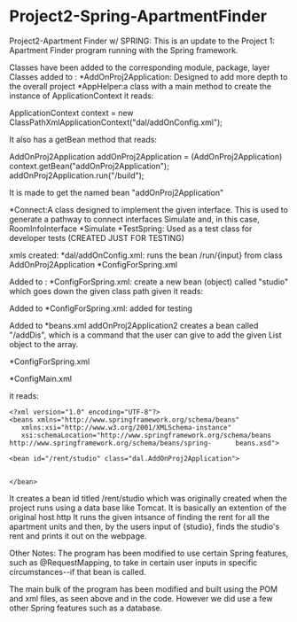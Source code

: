 # Project2-Spring-ApartmentFinder
Project2-Apartment Finder w/ SPRING:
This is an update to the Project 1: Apartment Finder program running with the Spring framework. 

Classes have been added to the corresponding module, package, layer 
Classes added to <dal>:
*AddOnProj2Application: Designed to add more depth to the overall project
*AppHelper:a class with a main method to create the instance of ApplicationContext 
it reads:

ApplicationContext context = new ClassPathXmlApplicationContext("dal/addOnConfig.xml");

It also has a getBean method that reads:

AddOnProj2Application addOnProj2Application = (AddOnProj2Application) context.getBean("addOnProj2Application");
       addOnProj2Application.run("/build");
       
It is made to get the named bean "addOnProj2Application"

*Connect:A class designed to implement the given interface. This is used to generate a pathway to connect interfaces Simulate and, in this case, RoomInfoInterface
*Simulate
*TestSpring: Used as a test class for developer tests (CREATED JUST FOR TESTING)

xmls created:
*dal/addOnConfig.xml: runs the bean /run/{input} from class AddOnProj2Application
*ConfigForSpring.xml 

 Added to <facility>:
*ConfigForSpring.xml: create a new bean (object) called "studio" which goes down the given class path given
it reads:
 <bean id = "studio" class="model.facility.Studio"></bean>
 
 

Added to <facilityMaintenance>
*ConfigForSpring.xml: added for testing 

Added to <view>
*beans.xml 
addOnProj2Application2 creates a bean called "/addDis", which is a command that the user can give to add the given List object to the array.

*ConfigForSpring.xml

*ConfigMain.xml

it reads:

    <?xml version="1.0" encoding="UTF-8"?>
    <beans xmlns="http://www.springframework.org/schema/beans"
       xmlns:xsi="http://www.w3.org/2001/XMLSchema-instance"
       xsi:schemaLocation="http://www.springframework.org/schema/beans http://www.springframework.org/schema/beans/spring-      beans.xsd">

    <bean id="/rent/studio" class="dal.AddOnProj2Application">


    </bean>


</beans>

It creates a bean id titled /rent/studio which was originally created when the project runs using a data base like Tomcat. It is basically an extention of the original host http
It runs the given intsance of finding the rent for all the apartment units and then, by the users input of {studio}, finds the studio's rent and prints it out on the webpage. 

Other Notes: 
The program has been modified to use certain Spring features, such as @RequestMapping, to take in certain user inputs in specific circumstances--if that bean is called. 

The main bulk of the program has been modified and built using the POM and xml files, as seen above and in the code. However we did use a few other Spring features such as a database. 
